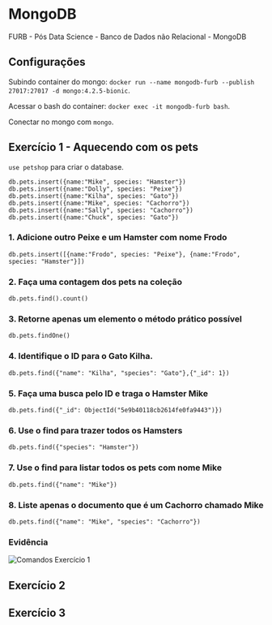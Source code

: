 # MongoDB
FURB - Pós Data Science - Banco de Dados não Relacional - MongoDB

## Configurações

Subindo container do mongo: `docker run --name mongodb-furb --publish 27017:27017 -d mongo:4.2.5-bionic`.

Acessar o bash do container: `docker exec -it mongodb-furb bash`.

Conectar no mongo com `mongo`.

## Exercício 1 - Aquecendo com os pets

`use petshop` para criar o database.

```
db.pets.insert({name:"Mike", species: "Hamster"})
db.pets.insert({name:"Dolly", species: "Peixe"})
db.pets.insert({name:"Kilha", species: "Gato"})
db.pets.insert({name:"Mike", species: "Cachorro"})
db.pets.insert({name:"Sally", species: "Cachorro"})
db.pets.insert({name:"Chuck", species: "Gato"})
```

### 1. Adicione outro Peixe e um Hamster com nome Frodo
`db.pets.insert([{name:"Frodo", species: "Peixe"}, {name:"Frodo", species: "Hamster"}])`

### 2. Faça uma contagem dos pets na coleção
`db.pets.find().count()`

### 3. Retorne apenas um elemento o método prático possível
`db.pets.findOne()`

### 4. Identifique o ID para o Gato Kilha.
`db.pets.find({"name": "Kilha", "species": "Gato"},{"_id": 1})`

### 5. Faça uma busca pelo ID e traga o Hamster Mike
`db.pets.find({"_id": ObjectId("5e9b40118cb2614fe0fa9443")})`

### 6. Use o find para trazer todos os Hamsters
`db.pets.find({"species": "Hamster"})`

### 7. Use o find para listar todos os pets com nome Mike
`db.pets.find({"name": "Mike"})`

### 8. Liste apenas o documento que é um Cachorro chamado Mike
`db.pets.find({"name": "Mike", "species": "Cachorro"})`

### Evidência
![Comandos Exercício 1](print_comandos_exercicio_1.png)

## Exercício 2

## Exercício 3